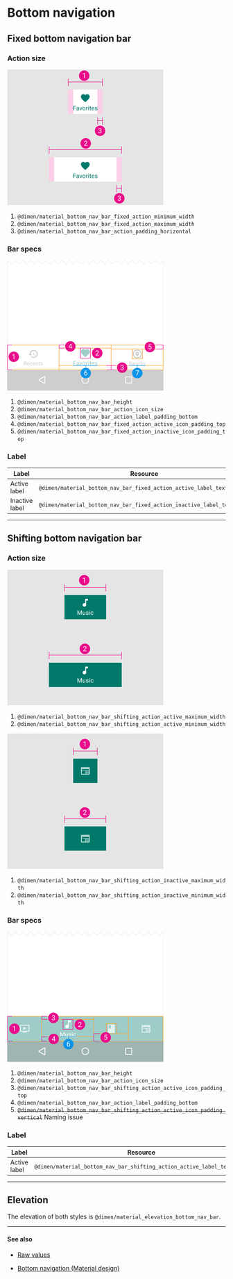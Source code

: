 # Bottom navigation

## Fixed bottom navigation bar

### Action size

<img src="/images/components_bottomnavigation_spec_fixed2.png" alt="Fixed nav bar: action size" style="width: 360px;"/>

1. `@dimen/material_bottom_nav_bar_fixed_action_minimum_width`
2. `@dimen/material_bottom_nav_bar_fixed_action_maximum_width`
3. `@dimen/material_bottom_nav_bar_action_padding_horizontal`

### Bar specs

<img src="/images/components_bottomnavigation_spec_fixed1.png" alt="Fixed nav bar: specs" style="width: 360px;"/>

1. `@dimen/material_bottom_nav_bar_height`
2. `@dimen/material_bottom_nav_bar_action_icon_size`
3. `@dimen/material_bottom_nav_bar_action_label_padding_bottom`
4. `@dimen/material_bottom_nav_bar_fixed_action_active_icon_padding_top`
5. `@dimen/material_bottom_nav_bar_fixed_action_inactive_icon_padding_top`

### Label

| Label | Resource |
| ----- | -------- |
| Active label   | `@dimen/material_bottom_nav_bar_fixed_action_active_label_text_size`   |
| Inactive label | `@dimen/material_bottom_nav_bar_fixed_action_inactive_label_text_size` |


---

## Shifting bottom navigation bar

### Action size

<img src="/images/components_bottomnavigation_spec_shifting2.png" alt="Shifting nav bar: active action size" style="width: 360px;"/>

1. `@dimen/material_bottom_nav_bar_shifting_action_active_maximum_width`
2. `@dimen/material_bottom_nav_bar_shifting_action_active_minimum_width`

<img src="/images/components_bottomnavigation_spec_shifting3.png" alt="Shifting nav bar: inactive action size" style="width: 360px;"/>

1. `@dimen/material_bottom_nav_bar_shifting_action_inactive_maximum_width`
2. `@dimen/material_bottom_nav_bar_shifting_action_inactive_minimum_width`

### Bar specs

<img src="/images/components_bottomnavigation_spec_shifting1.png" alt="Shifting nav bar specs" style="width: 360px;"/>

1. `@dimen/material_bottom_nav_bar_height`
2. `@dimen/material_bottom_nav_bar_action_icon_size`
3. `@dimen/material_bottom_nav_bar_shifting_action_active_icon_padding_top`
4. `@dimen/material_bottom_nav_bar_action_label_padding_bottom`
5. <del>`@dimen/material_bottom_nav_bar_shifting_action_active_icon_padding_vertical`</del> Naming issue

### Label

| Label | Resource |
| ----- | -------- |
| Active label | `@dimen/material_bottom_nav_bar_shifting_action_active_label_text_size` |


---

## Elevation

The elevation of both styles is `@dimen/material_elevation_bottom_nav_bar`.


---

#### See also

- [Raw values](https://github.com/AoDevBlue/MaterialValues/blob/master/material-values/src/main/res-component/values/bottom_navigation.xml)

- [ Bottom navigation (Material design)](https://material.google.com/components/bottom-navigation.html)

